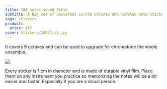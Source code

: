 ```yaml
---
title: 108 notes sound field
subtitle: A big set of universal circle colored and labeled note stickers
tags: stickers
product:
  price: $12
cover: stickers/108/list.jpg
---
```


It covers 9 octaves and can be used to upgrade for chromatone the whole ensemble.

![](/media/stickers/108/kit.jpg)

Every sticker is 1 cm in diameter and is made of durable vinyl film. Place them on any instrument you practice so memorizing the notes will be a lot easier and faster. Especially if you are a visual person.